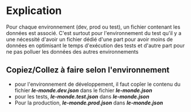 # Explication

Pour chaque environnement (dev, prod ou test), un fichier contenant les données est associé. C'est surtout pour l'environnement du test qu'il y a une nécessité d'avoir un fichier dédié d'une part pour avoir moins de données en optimisant le temps d'exécution des tests et d'autre part pour ne pas polluer les données des autres environnements

## Copiez/Collez à faire selon l'environnement

- pour l'environnement de développement, il faut copîer le contenu du fichier ***le-monde.dev.json*** dans le fichier ***le-monde.json***
- pour les tests, ***le-monde.test.json*** dans ***le-monde.json***
- Pour la production, ***le-monde.prod.json*** dans ***le-monde.json***